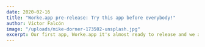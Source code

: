 ```yaml
---
date: 2020-02-16
title: "Worke.app pre-release: Try this app before everybody!"
author: Víctor Falcón
image: "/uploads/mike-dorner-173502-unsplash.jpg"
excerpt: Our first app, Worke.app it's almost ready to release and we are opening the pre-register sign up. If you want to download it on release date, continue reading 😉.
---
```



